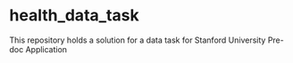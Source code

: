 # health_data_task
This repository holds a solution for a data task for Stanford University Pre-doc Application
